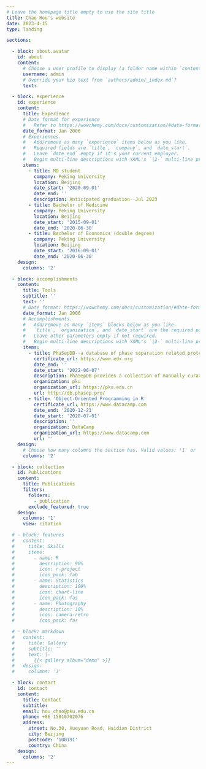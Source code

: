 ```yaml
---
# Leave the homepage title empty to use the site title
title: Chao Hou's website
date: 2023-4-15
type: landing

sections:

  - block: about.avatar
    id: about
    content:
      # Choose a user profile to display (a folder name within `content/authors/`)
      username: admin
      # Override your bio text from `authors/admin/_index.md`?
      text:

  - block: experience
    id: experience
    content:
      title: Experience
      # Date format for experience
      #   Refer to https://wowchemy.com/docs/customization/#date-format
      date_format: Jan 2006
      # Experiences.
      #   Add/remove as many `experience` items below as you like.
      #   Required fields are `title`, `company`, and `date_start`.
      #   Leave `date_end` empty if it's your current employer.
      #   Begin multi-line descriptions with YAML's `|2-` multi-line prefix.
      items:
        - title: MD student
          company: Peking University
          location: Beijing
          date_start: '2020-09-01'
          date_end: ''
          description: Anticipated graduation--Jul 2023
        - title: Bachelor of Medicine
          company: Peking University
          location: Beijing
          date_start: '2015-09-01'
          date_end: '2020-06-30'
        - title: Bachelor of Economics (double degree)
          company: Peking University
          location: Beijing
          date_start: '2016-09-01'
          date_end: '2020-06-30'
    design:
      columns: '2'

  - block: accomplishments
    content:
      title: Tools
      subtitle: ''
      text: ''
      # Date format: https://wowchemy.com/docs/customization/#date-format
      date_format: Jan 2006
      # Accomplishments.
      #   Add/remove as many `items` blocks below as you like.
      #   `title`, `organization`, and `date_start` are the required parameters.
      #   Leave other parameters empty if not required.
      #   Begin multi-line descriptions with YAML's `|2-` multi-line prefix.
      items:
        - title: PhaSepDB--a database of phase separation related proteins
          certificate_url: https://www.edx.org
          date_end: ''
          date_start: '2022-06-07'
          description: PhaSepDB provides a collection of manually curated phase separation (PS) proteins and Membraneless organelles (MLOs) related proteins. As of June 2022, 1419 PS entries, 73 MLOs, 770 low throughput MLO related entries and 7303 high throughput MLO related entries were included..
          organization: pku
          organization_url: https://pku.edu.cn
          url: http://db.phasep.pro/
        - title: 'Object-Oriented Programming in R'
          certificate_url: https://www.datacamp.com
          date_end: '2020-12-21'
          date_start: '2020-07-01'
          description: ''
          organization: DataCamp
          organization_url: https://www.datacamp.com
          url: ''
    design:
      # Choose how many columns the section has. Valid values: '1' or '2'.
      columns: '2'

  - block: collection
    id: Publications
    content:
      title: Publications
      filters:
        folders:
          - publication
        exclude_featured: true
    design:
      columns: '1'
      view: citation

  # - block: features
  #   content:
  #     title: Skills
  #     items:
  #       - name: R
  #         description: 90%
  #         icon: r-project
  #         icon_pack: fab
  #       - name: Statistics
  #         description: 100%
  #         icon: chart-line
  #         icon_pack: fas
  #       - name: Photography
  #         description: 10%
  #         icon: camera-retro
  #         icon_pack: fas

  # - block: markdown
  #   content:
  #     title: Gallery
  #     subtitle: ''
  #     text: |-
  #       {{< gallery album="demo" >}}
  #   design:
  #     columns: '1'

  - block: contact
    id: contact
    content:
      title: Contact
      subtitle:
      email: hou_chao@pku.edu.cn
      phone: +86 15810702076
      address:
        street: No.38, Xueyuan Road, Haidian District
        city: Beijing
        postcode: '100191'
        country: China
    design:
      columns: '2'
---
```

